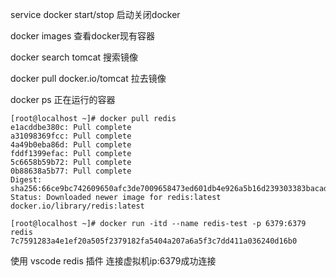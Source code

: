 
service docker start/stop
启动关闭docker

docker images
查看docker现有容器

docker search tomcat
搜索镜像

docker pull docker.io/tomcat
拉去镜像

docker ps
正在运行的容器

```
[root@localhost ~]# docker pull redis
e1acddbe380c: Pull complete 
a31098369fcc: Pull complete 
4a49b0eba86d: Pull complete 
fddf1399efac: Pull complete 
5c6658b59b72: Pull complete 
0b88638a5b77: Pull complete 
Digest: sha256:66ce9bc742609650afc3de7009658473ed601db4e926a5b16d239303383bacad
Status: Downloaded newer image for redis:latest
docker.io/library/redis:latest
```
```
[root@localhost ~]# docker run -itd --name redis-test -p 6379:6379 redis
7c7591283a4e1ef20a505f2379182fa5404a207a6a5f3c7dd411a036240d16b0
```
使用 vscode redis 插件
连接虚拟机ip:6379成功连接